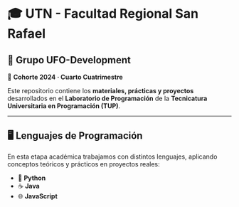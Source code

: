 # 🎓 UTN - Facultad Regional San Rafael

## 👥 Grupo **UFO-Development**  
📅 **Cohorte 2024 · Cuarto Cuatrimestre**

Este repositorio contiene los **materiales, prácticas y proyectos** desarrollados en el **Laboratorio de Programación** de la **Tecnicatura Universitaria en Programación (TUP)**.  

---

## 🖥️ Lenguajes de Programación

En esta etapa académica trabajamos con distintos lenguajes, aplicando conceptos teóricos y prácticos en proyectos reales:

- 🐍 **Python**
- ☕ **Java**
- 🌐 **JavaScript**  
